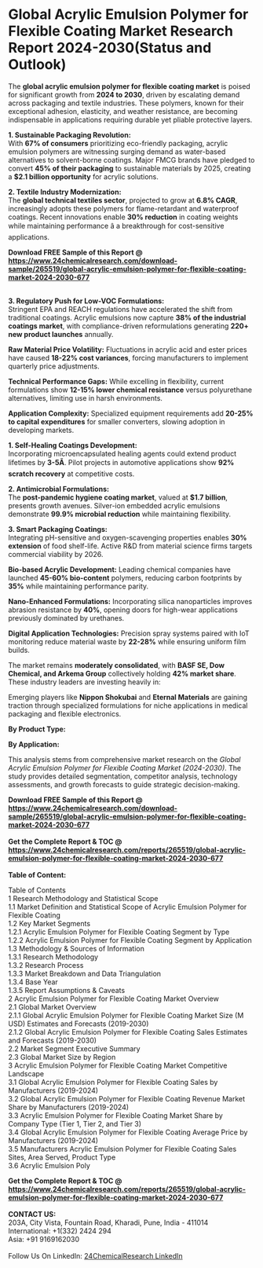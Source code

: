 <h1>Global Acrylic Emulsion Polymer for Flexible Coating Market Research Report 2024-2030(Status and Outlook)</h1><p>The <strong>global acrylic emulsion polymer for flexible coating market</strong> is poised for significant growth from <strong>2024 to 2030</strong>, driven by escalating demand across packaging and textile industries. These polymers, known for their exceptional adhesion, elasticity, and weather resistance, are becoming indispensable in applications requiring durable yet pliable protective layers.</p><p><strong>1. Sustainable Packaging Revolution:</strong><br>  
With <strong>67% of consumers</strong> prioritizing eco-friendly packaging, acrylic emulsion polymers are witnessing surging demand as water-based alternatives to solvent-borne coatings. Major FMCG brands have pledged to convert <strong>45% of their packaging</strong> to sustainable materials by 2025, creating a <strong>$2.1 billion opportunity</strong> for acrylic solutions.</p><p><strong>2. Textile Industry Modernization:</strong><br>
The <strong>global technical textiles sector</strong>, projected to grow at <strong>6.8% CAGR</strong>, increasingly adopts these polymers for flame-retardant and waterproof coatings. Recent innovations enable <strong>30% reduction</strong> in coating weights while maintaining performance â a breakthrough for cost-sensitive applications.</p><div><b>Download FREE Sample of this Report @ 
            <a href="https://www.24chemicalresearch.com/download-sample/265519/global-acrylic-emulsion-polymer-for-flexible-coating-market-2024-2030-677">
            https://www.24chemicalresearch.com/download-sample/265519/global-acrylic-emulsion-polymer-for-flexible-coating-market-2024-2030-677</a></b></div><br><p><strong>3. Regulatory Push for Low-VOC Formulations:</strong><br>  
Stringent EPA and REACH regulations have accelerated the shift from traditional coatings. Acrylic emulsions now capture <strong>38% of the industrial coatings market</strong>, with compliance-driven reformulations generating <strong>220+ new product launches</strong> annually.</p><p><strong>Raw Material Price Volatility:</strong> Fluctuations in acrylic acid and ester prices have caused <strong>18-22% cost variances</strong>, forcing manufacturers to implement quarterly price adjustments.</p><p><strong>Technical Performance Gaps:</strong> While excelling in flexibility, current formulations show <strong>12-15% lower chemical resistance</strong> versus polyurethane alternatives, limiting use in harsh environments.</p><p><strong>Application Complexity:</strong> Specialized equipment requirements add <strong>20-25% to capital expenditures</strong> for smaller converters, slowing adoption in developing markets.</p><p><strong>1. Self-Healing Coatings Development:</strong><br>
Incorporating microencapsulated healing agents could extend product lifetimes by <strong>3-5Ã</strong>. Pilot projects in automotive applications show <strong>92% scratch recovery</strong> at competitive costs.</p><p><strong>2. Antimicrobial Formulations:</strong><br>  
The <strong>post-pandemic hygiene coating market</strong>, valued at <strong>$1.7 billion</strong>, presents growth avenues. Silver-ion embedded acrylic emulsions demonstrate <strong>99.9% microbial reduction</strong> while maintaining flexibility.</p><p><strong>3. Smart Packaging Coatings:</strong><br>  
Integrating pH-sensitive and oxygen-scavenging properties enables <strong>30% extension</strong> of food shelf-life. Active R&amp;D from material science firms targets commercial viability by 2026.</p><p><strong>Bio-based Acrylic Development:</strong>  
    Leading chemical companies have launched <strong>45-60% bio-content</strong> polymers, reducing carbon footprints by <strong>35%</strong> while maintaining performance parity.</p><p><strong>Nano-Enhanced Formulations:</strong>  
    Incorporating silica nanoparticles improves abrasion resistance by <strong>40%</strong>, opening doors for high-wear applications previously dominated by urethanes.</p><p><strong>Digital Application Technologies:</strong>  
    Precision spray systems paired with IoT monitoring reduce material waste by <strong>22-28%</strong> while ensuring uniform film builds.</p><p>The market remains <strong>moderately consolidated</strong>, with <strong>BASF SE, Dow Chemical, and Arkema Group</strong> collectively holding <strong>42% market share</strong>. These industry leaders are investing heavily in:</p><p>Emerging players like <strong>Nippon Shokubai</strong> and <strong>Eternal Materials</strong> are gaining traction through specialized formulations for niche applications in medical packaging and flexible electronics.</p><p><strong>By Product Type:</strong></p><p><strong>By Application:</strong></p><p>This analysis stems from comprehensive market research on the <em>Global Acrylic Emulsion Polymer for Flexible Coating Market (2024-2030)</em>. The study provides detailed segmentation, competitor analysis, technology assessments, and growth forecasts to guide strategic decision-making.</p><div><b>Download FREE Sample of this Report @ 
            <a href="https://www.24chemicalresearch.com/download-sample/265519/global-acrylic-emulsion-polymer-for-flexible-coating-market-2024-2030-677">
            https://www.24chemicalresearch.com/download-sample/265519/global-acrylic-emulsion-polymer-for-flexible-coating-market-2024-2030-677</a></b></div><br><div><b>Get the Complete Report & TOC @ 
            <a href="https://www.24chemicalresearch.com/reports/265519/global-acrylic-emulsion-polymer-for-flexible-coating-market-2024-2030-677">
            https://www.24chemicalresearch.com/reports/265519/global-acrylic-emulsion-polymer-for-flexible-coating-market-2024-2030-677</a></b></div><br>
            <b>Table of Content:</b><p>Table of Contents<br />
1 Research Methodology and Statistical Scope<br />
1.1 Market Definition and Statistical Scope of Acrylic Emulsion Polymer for Flexible Coating<br />
1.2 Key Market Segments<br />
1.2.1 Acrylic Emulsion Polymer for Flexible Coating Segment by Type<br />
1.2.2 Acrylic Emulsion Polymer for Flexible Coating Segment by Application<br />
1.3 Methodology & Sources of Information<br />
1.3.1 Research Methodology<br />
1.3.2 Research Process<br />
1.3.3 Market Breakdown and Data Triangulation<br />
1.3.4 Base Year<br />
1.3.5 Report Assumptions & Caveats<br />
2 Acrylic Emulsion Polymer for Flexible Coating Market Overview<br />
2.1 Global Market Overview<br />
2.1.1 Global Acrylic Emulsion Polymer for Flexible Coating Market Size (M USD) Estimates and Forecasts (2019-2030)<br />
2.1.2 Global Acrylic Emulsion Polymer for Flexible Coating Sales Estimates and Forecasts (2019-2030)<br />
2.2 Market Segment Executive Summary<br />
2.3 Global Market Size by Region<br />
3 Acrylic Emulsion Polymer for Flexible Coating Market Competitive Landscape<br />
3.1 Global Acrylic Emulsion Polymer for Flexible Coating Sales by Manufacturers (2019-2024)<br />
3.2 Global Acrylic Emulsion Polymer for Flexible Coating Revenue Market Share by Manufacturers (2019-2024)<br />
3.3 Acrylic Emulsion Polymer for Flexible Coating Market Share by Company Type (Tier 1, Tier 2, and Tier 3)<br />
3.4 Global Acrylic Emulsion Polymer for Flexible Coating Average Price by Manufacturers (2019-2024)<br />
3.5 Manufacturers Acrylic Emulsion Polymer for Flexible Coating Sales Sites, Area Served, Product Type<br />
3.6 Acrylic Emulsion Poly</p><div><b>Get the Complete Report & TOC @ 
            <a href="https://www.24chemicalresearch.com/reports/265519/global-acrylic-emulsion-polymer-for-flexible-coating-market-2024-2030-677">
            https://www.24chemicalresearch.com/reports/265519/global-acrylic-emulsion-polymer-for-flexible-coating-market-2024-2030-677</a></b></div><br><b>CONTACT US:</b><br>
            203A, City Vista, Fountain Road, Kharadi, Pune, India - 411014<br>
            International: +1(332) 2424 294<br>
            Asia: +91 9169162030 <br><br>
            Follow Us On LinkedIn: <a href="https://www.linkedin.com/company/24chemicalresearch/">24ChemicalResearch LinkedIn</a>
